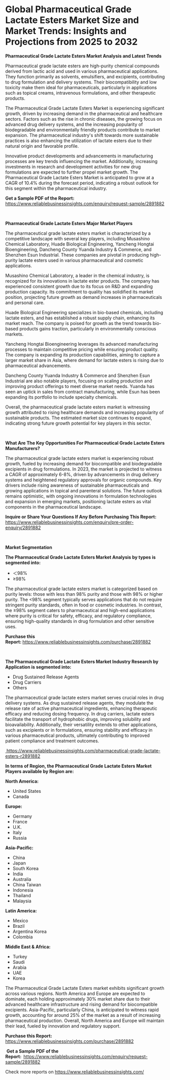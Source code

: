 <p><h1>Global Pharmaceutical Grade Lactate Esters Market Size and Market Trends: Insights and Projections from 2025 to 2032</h1></p><p><strong>Pharmaceutical Grade Lactate Esters Market Analysis and Latest Trends</strong></p>
<p><p>Pharmaceutical grade lactate esters are high-purity chemical compounds derived from lactic acid and used in various pharmaceutical applications. They function primarily as solvents, emulsifiers, and excipients, contributing to drug formulation and delivery systems. Their biocompatibility and low toxicity make them ideal for pharmaceuticals, particularly in applications such as topical creams, intravenous formulations, and other therapeutic products.</p><p>The Pharmaceutical Grade Lactate Esters Market is experiencing significant growth, driven by increasing demand in the pharmaceutical and healthcare sectors. Factors such as the rise in chronic diseases, the growing focus on advanced drug delivery systems, and the increasing popularity of biodegradable and environmentally friendly products contribute to market expansion. The pharmaceutical industry's shift towards more sustainable practices is also enhancing the utilization of lactate esters due to their natural origin and favorable profile.</p><p>Innovative product developments and advancements in manufacturing processes are key trends influencing the market. Additionally, increasing investments in research and development activities for new drug formulations are expected to further propel market growth. The Pharmaceutical Grade Lactate Esters Market is anticipated to grow at a CAGR of 10.4% during the forecast period, indicating a robust outlook for this segment within the pharmaceutical industry.</p></p>
<p><strong>Get a Sample PDF of the Report:&nbsp;</strong> <a href="https://www.reliablebusinessinsights.com/enquiry/request-sample/2891882?utm_campaign=2760&utm_medium=2&utm_source=Github&utm_content=ia&utm_term=14032025&utm_id=pharmaceutical-grade-lactate-esters">https://www.reliablebusinessinsights.com/enquiry/request-sample/2891882</a></p>
<p>&nbsp;</p>
<p><strong>Pharmaceutical Grade Lactate Esters Major Market Players</strong></p>
<p><p>The pharmaceutical grade lactate esters market is characterized by a competitive landscape with several key players, including Musashino Chemical Laboratory, Huade Biological Engineering, Yancheng Hongtai Bioengineering, Dancheng County Yuanda Industry & Commerce, and Shenzhen Esun Industrial. These companies are pivotal in producing high-purity lactate esters used in various pharmaceutical and cosmetic applications.</p><p>Musashino Chemical Laboratory, a leader in the chemical industry, is recognized for its innovations in lactate ester products. The company has experienced consistent growth due to its focus on R&D and expanding production capacity. Its commitment to quality has solidified its market position, projecting future growth as demand increases in pharmaceuticals and personal care.</p><p>Huade Biological Engineering specializes in bio-based chemicals, including lactate esters, and has established a robust supply chain, enhancing its market reach. The company is poised for growth as the trend towards bio-based products gains traction, particularly in environmentally conscious markets.</p><p>Yancheng Hongtai Bioengineering leverages its advanced manufacturing processes to maintain competitive pricing while ensuring product quality. The company is expanding its production capabilities, aiming to capture a larger market share in Asia, where demand for lactate esters is rising due to pharmaceutical advancements.</p><p>Dancheng County Yuanda Industry & Commerce and Shenzhen Esun Industrial are also notable players, focusing on scaling production and improving product offerings to meet diverse market needs. Yuanda has seen an uptick in sales from contract manufacturing, while Esun has been expanding its portfolio to include specialty chemicals.</p><p>Overall, the pharmaceutical grade lactate esters market is witnessing growth attributed to rising healthcare demands and increasing popularity of sustainable products. The estimated market size continues to expand, indicating strong future growth potential for key players in this sector.</p></p>
<p>&nbsp;</p>
<p><strong>What Are The Key Opportunities For Pharmaceutical Grade Lactate Esters Manufacturers?</strong></p>
<p><p>The pharmaceutical grade lactate esters market is experiencing robust growth, fueled by increasing demand for biocompatible and biodegradable excipients in drug formulations. In 2023, the market is projected to witness a CAGR of approximately 6-8%, driven by advancements in drug delivery systems and heightened regulatory approvals for organic compounds. Key drivers include rising awareness of sustainable pharmaceuticals and growing applications in topical and parenteral solutions. The future outlook remains optimistic, with ongoing innovations in formulation technologies and expansion in emerging markets, positioning lactate esters as vital components in the pharmaceutical landscape.</p></p>
<p><strong>Inquire or Share Your Questions If Any Before Purchasing This Report:</strong> <a href="https://www.reliablebusinessinsights.com/enquiry/pre-order-enquiry/2891882?utm_campaign=2760&utm_medium=2&utm_source=Github&utm_content=ia&utm_term=14032025&utm_id=pharmaceutical-grade-lactate-esters">https://www.reliablebusinessinsights.com/enquiry/pre-order-enquiry/2891882</a></p>
<p>&nbsp;</p>
<p><strong>Market Segmentation</strong></p>
<p><strong>The Pharmaceutical Grade Lactate Esters Market Analysis by types is segmented into:</strong></p>
<p><ul><li> ＜98%</li><li>≥98% </li></ul></p>
<p><p>The pharmaceutical grade lactate esters market is categorized based on purity levels: those with less than 98% purity and those with 98% or higher purity. The <98% segment typically serves applications that do not require stringent purity standards, often in food or cosmetic industries. In contrast, the ≥98% segment caters to pharmaceutical and high-end applications where purity is critical for safety, efficacy, and regulatory compliance, ensuring high-quality standards in drug formulation and other sensitive uses.</p></p>
<p><strong>Purchase this Report:&nbsp;</strong><a href="https://www.reliablebusinessinsights.com/purchase/2891882?utm_campaign=2760&utm_medium=2&utm_source=Github&utm_content=ia&utm_term=14032025&utm_id=pharmaceutical-grade-lactate-esters">https://www.reliablebusinessinsights.com/purchase/2891882</a></p>
<p>&nbsp;</p>
<p><strong>The Pharmaceutical Grade Lactate Esters Market Industry Research by Application is segmented into:</strong></p>
<p><ul><li> Drug Sustained Release Agents</li><li>Drug Carriers</li><li>Others </li></ul></p>
<p><p>The pharmaceutical grade lactate esters market serves crucial roles in drug delivery systems. As drug sustained release agents, they modulate the release rate of active pharmaceutical ingredients, enhancing therapeutic efficacy and reducing dosing frequency. In drug carriers, lactate esters facilitate the transport of hydrophobic drugs, improving solubility and bioavailability. Additionally, their versatility extends to other applications, such as excipients or in formulations, ensuring stability and efficacy in various pharmaceutical products, ultimately contributing to improved patient compliance and treatment outcomes.</p></p>
<p><a href="https://www.reliablebusinessinsights.com/pharmaceutical-grade-lactate-esters-r2891882?utm_campaign=2760&utm_medium=2&utm_source=Github&utm_content=ia&utm_term=14032025&utm_id=pharmaceutical-grade-lactate-esters">&nbsp;https://www.reliablebusinessinsights.com/pharmaceutical-grade-lactate-esters-r2891882</a></p>
<p><strong>In terms of Region, the Pharmaceutical Grade Lactate Esters Market Players available by Region are:</strong></p>
<p>
    <p> <strong> North America: </strong>
        <ul>
            <li>United States</li>
            <li>Canada</li>
        </ul>
        </p> 
    <p> <strong> Europe: </strong>
        <ul>
            <li>Germany</li>
            <li>France</li>
            <li>U.K.</li>
            <li>Italy</li>
            <li>Russia</li>
        </ul>
        </p> 
    <p> <strong> Asia-Pacific: </strong>
        <ul>
            <li>China</li>
            <li>Japan</li>
            <li>South Korea</li>
            <li>India</li>
            <li>Australia</li>
            <li>China Taiwan</li>
            <li>Indonesia</li>
            <li>Thailand</li>
            <li>Malaysia</li>
        </ul>
        </p> 
    <p> <strong> Latin America: </strong>
        <ul>
            <li>Mexico</li>
            <li>Brazil</li>
            <li>Argentina Korea</li>
            <li>Colombia</li>
        </ul>
        </p> 
    <p> <strong> Middle East & Africa: </strong>
        <ul>
            <li>Turkey</li>
            <li>Saudi</li>
            <li>Arabia</li>
            <li>UAE</li>
            <li>Korea</li>
        </ul>
    </p>
    </p>
<p><p>The Pharmaceutical Grade Lactate Esters market exhibits significant growth across various regions. North America and Europe are expected to dominate, each holding approximately 30% market share due to their advanced healthcare infrastructure and rising demand for biocompatible excipients. Asia-Pacific, particularly China, is anticipated to witness rapid growth, accounting for around 25% of the market as a result of increasing pharmaceutical production. Overall, North America and Europe will maintain their lead, fueled by innovation and regulatory support.</p></p>
<p><strong>Purchase this Report: </strong><a href="https://www.reliablebusinessinsights.com/purchase/2891882?utm_campaign=2760&utm_medium=2&utm_source=Github&utm_content=ia&utm_term=14032025&utm_id=pharmaceutical-grade-lactate-esters">https://www.reliablebusinessinsights.com/purchase/2891882</a></p>
<p>&nbsp;<strong>Get a Sample PDF of the Report:&nbsp;&nbsp;</strong><a href="https://www.reliablebusinessinsights.com/enquiry/request-sample/2891882?utm_campaign=2760&utm_medium=2&utm_source=Github&utm_content=ia&utm_term=14032025&utm_id=pharmaceutical-grade-lactate-esters">https://www.reliablebusinessinsights.com/enquiry/request-sample/2891882</a></p>
<p><strong></strong></p>
<p>Check more reports on <a href="https://www.reliablebusinessinsights.com/?utm_campaign=2760&utm_medium=2&utm_source=Github&utm_content=ia&utm_term=14032025&utm_id=pharmaceutical-grade-lactate-esters">https://www.reliablebusinessinsights.com/</a></p>